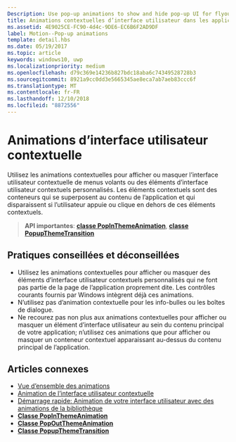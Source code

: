 ```yaml
---
Description: Use pop-up animations to show and hide pop-up UI for flyouts or custom pop-up UI elements. Pop-up elements are containers that appear over the app's content and are dismissed if the user taps or clicks outside of the pop-up element.
title: Animations contextuelles d’interface utilisateur dans les applications UWP
ms.assetid: 4E9025CE-FC90-4d4c-9DE6-EC6B6F2AD9DF
label: Motion--Pop-up animations
template: detail.hbs
ms.date: 05/19/2017
ms.topic: article
keywords: windows10, uwp
ms.localizationpriority: medium
ms.openlocfilehash: d79c369e14236b827bdc18aba6c74349528728b3
ms.sourcegitcommit: 8921a9cc0dd3e5665345ae8eca7ab7aeb83ccc6f
ms.translationtype: MT
ms.contentlocale: fr-FR
ms.lasthandoff: 12/10/2018
ms.locfileid: "8872556"
---
```

# <a name="pop-up-ui-animations"></a>Animations d’interface utilisateur contextuelle



Utilisez les animations contextuelles pour afficher ou masquer l’interface utilisateur contextuelle de menus volants ou des éléments d’interface utilisateur contextuels personnalisés. Les éléments contextuels sont des conteneurs qui se superposent au contenu de l’application et qui disparaissent si l’utilisateur appuie ou clique en dehors de ces éléments contextuels.

> **API importantes**: [**classe PopInThemeAnimation**](https://msdn.microsoft.com/library/windows/apps/br210383), [**classe PopupThemeTransition**](https://msdn.microsoft.com/library/windows/apps/hh969172)


## <a name="dos-and-donts"></a>Pratiques conseillées et déconseillées


-   Utilisez les animations contextuelles pour afficher ou masquer des éléments d’interface utilisateur contextuels personnalisés qui ne font pas partie de la page de l’application proprement dite. Les contrôles courants fournis par Windows intègrent déjà ces animations.
-   N’utilisez pas d’animation contextuelle pour les info-bulles ou les boîtes de dialogue.
-   Ne recourez pas non plus aux animations contextuelles pour afficher ou masquer un élément d’interface utilisateur au sein du contenu principal de votre application; n’utilisez ces animations que pour afficher ou masquer un conteneur contextuel apparaissant au-dessus du contenu principal de l’application.

## <a name="related-articles"></a>Articles connexes

* [Vue d’ensemble des animations](https://msdn.microsoft.com/library/windows/apps/mt187350)
* [Animation de l’interface utilisateur contextuelle](https://msdn.microsoft.com/library/windows/apps/xaml/jj649433)
* [Démarrage rapide: Animation de votre interface utilisateur avec des animations de la bibliothèque](https://msdn.microsoft.com/library/windows/apps/xaml/hh452703)
* [**Classe PopInThemeAnimation**](https://msdn.microsoft.com/library/windows/apps/br210383)
* [**Classe PopOutThemeAnimation**](https://msdn.microsoft.com/library/windows/apps/br210391)
* [**Classe PopupThemeTransition**](https://msdn.microsoft.com/library/windows/apps/hh969172)

 

 




